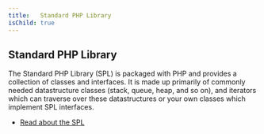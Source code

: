 ```yaml
---
title:   Standard PHP Library
isChild: true
---
```


## Standard PHP Library

The Standard PHP Library (SPL) is packaged with PHP and provides a collection of classes and interfaces. It is made up primarily of commonly needed datastructure classes (stack, queue, heap, and so on), and iterators which can traverse over these datastructures or your own classes which implement SPL interfaces.

* [Read about the SPL][spl]

[spl]: http://php.net/manual/en/book.spl.php 
